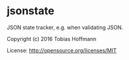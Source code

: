 jsonstate
=========

JSON state tracker, e.g. when validating JSON.

Copyright (c) 2016 Tobias Hoffmann

License: http://opensource.org/licenses/MIT
